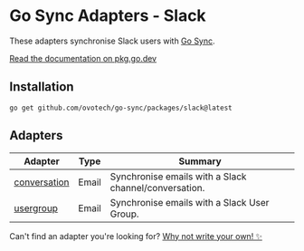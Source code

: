 # Go Sync Adapters - Slack
These adapters synchronise Slack users with [Go Sync](https://github.com/ovotech/go-sync).

[Read the documentation on pkg.go.dev](https://pkg.go.dev/github.com/ovotech/go-sync/packages/slack)

## Installation
```shell
go get github.com/ovotech/go-sync/packages/slack@latest
```

## Adapters

| Adapter                                                                                   | Type  | Summary                                               |
|-------------------------------------------------------------------------------------------|-------|-------------------------------------------------------|
| [conversation](https://pkg.go.dev/github.com/ovotech/go-sync/packages/slack/conversation) | Email | Synchronise emails with a Slack channel/conversation. |
| [usergroup](https://pkg.go.dev/github.com/ovotech/go-sync/packages/slack/usergroup)       | Email | Synchronise emails with a Slack User Group.           |

Can't find an adapter you're looking for? [Why not write your own! ✨](/CONTRIBUTING.md)
